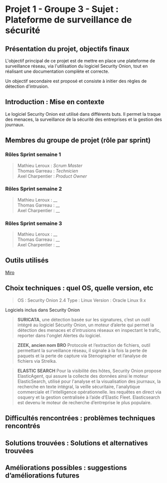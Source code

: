 # Projet 1 - Groupe 3 - Sujet : Plateforme de surveillance de sécurité

## Présentation du projet, objectifs finaux

L'objectif principal de ce projet est de mettre en place une plateforme de surveillance réseau, via l'utilisation du logiciel Security Onion, tout en réalisant une documentation complète et correcte.

Un objectif secondaire est proposé et consiste à initier des règles de détection d'intrusion.

## Introduction : Mise en contexte

Le logiciel Security Onion est utilisé dans différents buts. Il permet la traque des menaces, la surveillance de la sécurité des entreprises et la gestion des journaux. 

## Membres du groupe de projet (rôle par sprint)

### Rôles Sprint semaine 1

> Mathieu Leroux : _Scrum Master_  
> Thomas Garreau : _Technicien_  
> Axel Charpentier : _Product Owner_  

### Rôles Sprint semaine 2

> Mathieu Leroux : __  
> Thomas Garreau : __  
> Axel Charpentier : __  

### Rôles Sprint semaine 3

> Mathieu Leroux : __  
> Thomas Garreau : __  
> Axel Charpentier : __  

## Outils utilisés

[Miro](https://miro.com/app/board/uXjVLUlrqs8=/)

## Choix techniques : quel OS, quelle version, etc

> OS : Security Onion 2.4
> Type : Linux
> Version : Oracle Linux 9.x

Logiciels inclus dans Security Onion 

> **SURICATA**, une détection basée sur les signatures, c’est un outil intégré au logiciel Sécurity Onion, un moteur d’alerte qui permet la détection des menaces et d’intrusions réseaux en inspectant le trafic, reporter dans l'onglet Alertes du logiciel. 

> **ZEEK, ancien nom BRO** 
Protocole et l’extraction de fichiers, outil permettant la surveillance réseau, il signale à la fois la perte de paquets et la perte de capture via Stenographer et l’analyse de fichiers via Strelka.

> **ELASTIC SEARCH** 
Pour la visibilité des hôtes, Security Onion propose ElasticAgent, qui assure la collecte des données ainsi le moteur ElasticSearch, utilisé pour l'analyse et la visualisation des journaux, la recherche en texte intégral, la veille sécuritaire, l'analytique commerciale et l'intelligence opérationnelle. les requêtes en direct via osquery et la gestion centralisée à l’aide d’Elastic Fleet. Elasticsearch est devenu le moteur de recherche d’entreprise le plus populaire. 


## Difficultés rencontrées : problèmes techniques rencontrés

## Solutions trouvées : Solutions et alternatives trouvées

## Améliorations possibles : suggestions d’améliorations futures
